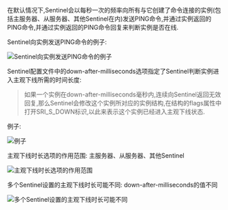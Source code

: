 在默认情况下,Sentinel会以每秒一次的频率向所有与它创建了命令连接的实例(包括主服务器、从服务器、其他Sentinel在内)发送PING命令,并通过实例返回的PING命令,并通过实例返回的PING命令回复来判断实例是否在线.

Sentinel向实例发送PING命令的例子:

![Sentinel向实例发送PING命令的例子](https://github.com/gdufeZLYL/blog/blob/master/images/20180517094629.png)

Sentinel配置文件中的down-after-milliseconds选项指定了Sentinel判断实例进入主观下线所需的时间长度:
> 如果一个实例在down-after-milliseconds毫秒内,连续向Sentinel返回无效回复,那么Sentinel会修改这个实例所对应的实例结构,在结构的flags属性中打开SRI_S_DOWN标识,以此来表示这个实例已经进入主观下线状态.

例子:

![例子](https://github.com/gdufeZLYL/blog/blob/master/images/20180517095403.png)

主观下线时长选项的作用范围: 主服务器、从服务器、其他Sentinel

![主观下线时长选项的作用范围](https://github.com/gdufeZLYL/blog/blob/master/images/20180517095704.png)

多个Sentinel设置的主观下线时长可能不同: down-after-milliseconds的值不同

![多个Sentinel设置的主观下线时长可能不同](https://github.com/gdufeZLYL/blog/blob/master/images/20180517100059.png)